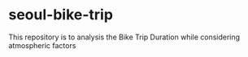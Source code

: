 # seoul-bike-trip
This repository is to analysis the Bike Trip Duration while considering atmospheric factors
